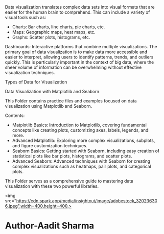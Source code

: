 <p>
  Data visualization translates complex data sets into visual formats that are easier for the human brain to comprehend. This can include a variety of visual tools such as:

<ul list-style-typed="disc">
  <li>Charts: Bar charts, line charts, pie charts, etc.</li>
  <li>
Maps: Geographic maps, heat maps, etc.</li>
  <li>
Graphs: Scatter plots, histograms, etc.</li>
</ul>
Dashboards: Interactive platforms that combine multiple visualizations.
The primary goal of data visualization is to make data more accessible and easier to interpret, allowing users to identify patterns, trends, and outliers quickly. This is particularly important in the context of big data, where the sheer volume of information can be overwhelming without effective visualization techniques.

Types of Data for Visualization

  
  Data Visualization with Matplotlib and Seaborn

This Folder contains practice files and examples focused on data visualization using Matplotlib and Seaborn.

Contents:
- Matplotlib Basics: Introduction to Matplotlib, covering fundamental concepts like creating plots, customizing axes, labels, legends, and more.
- Advanced Matplotlib: Exploring more complex visualizations, subplots, and figure customization techniques.
- Seaborn Basics: Getting started with Seaborn, including easy creation of statistical plots like bar plots, histograms, and scatter plots.
- Advanced Seaborn: Advanced techniques with Seaborn for creating complex visualizations such as heatmaps, pair plots, and categorical plots.

This Folder  serves as a comprehensive guide to mastering data visualization with these two powerful libraries.

</p>

<img src="https://cdn.spark.app/media/insightout/image/adobestock_320236306.jpeg",width=400,height=400,>
<h1>Author-Aadit Sharma</h1>
